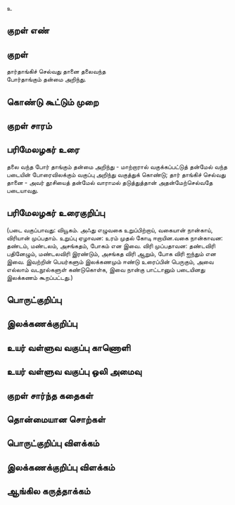 உ

## குறள் எண் 


## குறள் 
தார்தாங்கிச் செல்வது தானை தலைவந்த  
போர்தாங்கும் தன்மை அறிந்து.

## கொண்டு கூட்டும் முறை


## குறள் சாரம் 


## பரிமேலழகர் உரை
தலை வந்த போர் தாங்கும் தன்மை அறிந்து - மாற்றாரால் வகுக்கப்பட்டுத் தன்மேல் வந்த படையின் போரைவிலக்கும் வகுப்பு அறிந்து வகுத்துக் கொண்டு; தார் தாங்கிச் செல்வது தானை - அவர் தூசியைத் தன்மேல் வாராமல் தடுத்துத்தான் அதன்மேற்செல்வதே படையாவது. 

## பரிமேலழகர் உரைகுறிப்பு   
(படை வகுப்பாவது: வியூகம். அஃது எழுவகை உறுப்பிற்றாய், வகையான் நான்காய், விரியான் முப்பதாம். உறுப்பு ஏழாவன: உரம் முதல் கோடி ஈறாயின.வகை நான்காவன: தண்டம், மண்டலம், அசங்கதம், போகம் என இவை. விரி முப்பதாவன: தண்டவிரி பதினேழும், மண்டலவிரி இரண்டும், அசங்கத விரி ஆறும், போக விரி ஐந்தும் என இவை. இவற்றின் பெயர்களும் இலக்கணமும் ஈண்டு உரைப்பின் பெருகும், அவை எல்லாம் வடநூல்களுள் கண்டுகொள்க, இவை நான்கு பாட்டானும் படையினது இலக்கணம் கூறப்பட்டது.)

## பொருட்குறிப்பு 


## இலக்கணக்குறிப்பு  


## உயர் வள்ளுவ வகுப்பு காணொளி


## உயர் வள்ளுவ வகுப்பு ஒலி அமைவு 

 
## குறள் சார்ந்த கதைகள் 


## தொன்மையான சொற்கள்


## பொருட்குறிப்பு விளக்கம்


## இலக்கணக்குறிப்பு விளக்கம்


## ஆங்கில கருத்தாக்கம் 


